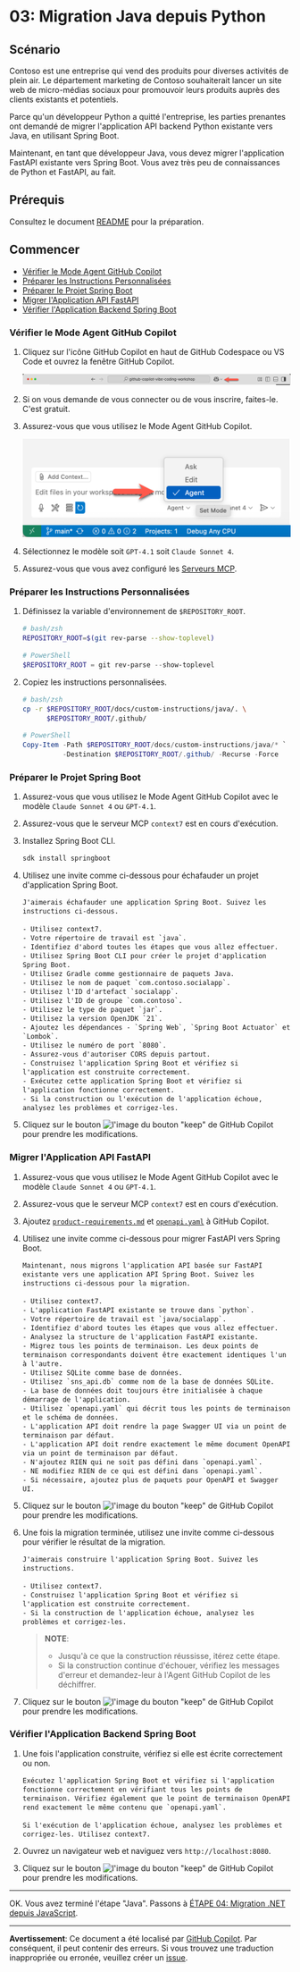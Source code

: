 # 03: Migration Java depuis Python

## Scénario

Contoso est une entreprise qui vend des produits pour diverses activités de plein air. Le département marketing de Contoso souhaiterait lancer un site web de micro-médias sociaux pour promouvoir leurs produits auprès des clients existants et potentiels.

Parce qu'un développeur Python a quitté l'entreprise, les parties prenantes ont demandé de migrer l'application API backend Python existante vers Java, en utilisant Spring Boot.

Maintenant, en tant que développeur Java, vous devez migrer l'application FastAPI existante vers Spring Boot. Vous avez très peu de connaissances de Python et FastAPI, au fait.

## Prérequis

Consultez le document [README](../README.md) pour la préparation.

## Commencer

- [Vérifier le Mode Agent GitHub Copilot](#vérifier-le-mode-agent-github-copilot)
- [Préparer les Instructions Personnalisées](#préparer-les-instructions-personnalisées)
- [Préparer le Projet Spring Boot](#préparer-le-projet-spring-boot)
- [Migrer l'Application API FastAPI](#migrer-lapplication-api-fastapi)
- [Vérifier l'Application Backend Spring Boot](#vérifier-lapplication-backend-spring-boot)

### Vérifier le Mode Agent GitHub Copilot

1. Cliquez sur l'icône GitHub Copilot en haut de GitHub Codespace ou VS Code et ouvrez la fenêtre GitHub Copilot.

   ![Ouvrir GitHub Copilot Chat](../../../docs/images/setup-02.png)

1. Si on vous demande de vous connecter ou de vous inscrire, faites-le. C'est gratuit.
1. Assurez-vous que vous utilisez le Mode Agent GitHub Copilot.

   ![Mode Agent GitHub Copilot](../../../docs/images/setup-03.png)

1. Sélectionnez le modèle soit `GPT-4.1` soit `Claude Sonnet 4`.
1. Assurez-vous que vous avez configuré les [Serveurs MCP](./00-setup.md#configurer-les-serveurs-mcp).

### Préparer les Instructions Personnalisées

1. Définissez la variable d'environnement de `$REPOSITORY_ROOT`.

   ```bash
   # bash/zsh
   REPOSITORY_ROOT=$(git rev-parse --show-toplevel)
   ```

   ```powershell
   # PowerShell
   $REPOSITORY_ROOT = git rev-parse --show-toplevel
   ```

1. Copiez les instructions personnalisées.

    ```bash
    # bash/zsh
    cp -r $REPOSITORY_ROOT/docs/custom-instructions/java/. \
          $REPOSITORY_ROOT/.github/
    ```

    ```powershell
    # PowerShell
    Copy-Item -Path $REPOSITORY_ROOT/docs/custom-instructions/java/* `
              -Destination $REPOSITORY_ROOT/.github/ -Recurse -Force
    ```

### Préparer le Projet Spring Boot

1. Assurez-vous que vous utilisez le Mode Agent GitHub Copilot avec le modèle `Claude Sonnet 4` ou `GPT-4.1`.
1. Assurez-vous que le serveur MCP `context7` est en cours d'exécution.
1. Installez Spring Boot CLI.

    ```bash
    sdk install springboot
    ```

1. Utilisez une invite comme ci-dessous pour échafauder un projet d'application Spring Boot.

    ```text
    J'aimerais échafauder une application Spring Boot. Suivez les instructions ci-dessous.

    - Utilisez context7.
    - Votre répertoire de travail est `java`.
    - Identifiez d'abord toutes les étapes que vous allez effectuer.
    - Utilisez Spring Boot CLI pour créer le projet d'application Spring Boot.
    - Utilisez Gradle comme gestionnaire de paquets Java.
    - Utilisez le nom de paquet `com.contoso.socialapp`.
    - Utilisez l'ID d'artefact `socialapp`.
    - Utilisez l'ID de groupe `com.contoso`.
    - Utilisez le type de paquet `jar`.
    - Utilisez la version OpenJDK `21`.
    - Ajoutez les dépendances - `Spring Web`, `Spring Boot Actuator` et `Lombok`.
    - Utilisez le numéro de port `8080`.
    - Assurez-vous d'autoriser CORS depuis partout.
    - Construisez l'application Spring Boot et vérifiez si l'application est construite correctement.
    - Exécutez cette application Spring Boot et vérifiez si l'application fonctionne correctement.
    - Si la construction ou l'exécution de l'application échoue, analysez les problèmes et corrigez-les.
    ```

1. Cliquez sur le bouton ![l'image du bouton "keep"](https://img.shields.io/badge/keep-blue) de GitHub Copilot pour prendre les modifications.

### Migrer l'Application API FastAPI

1. Assurez-vous que vous utilisez le Mode Agent GitHub Copilot avec le modèle `Claude Sonnet 4` ou `GPT-4.1`.
1. Assurez-vous que le serveur MCP `context7` est en cours d'exécution.
1. Ajoutez [`product-requirements.md`](../product-requirements.md) et [`openapi.yaml`](../openapi.yaml) à GitHub Copilot.
1. Utilisez une invite comme ci-dessous pour migrer FastAPI vers Spring Boot.

    ```text
    Maintenant, nous migrons l'application API basée sur FastAPI existante vers une application API Spring Boot. Suivez les instructions ci-dessous pour la migration.
    
    - Utilisez context7.
    - L'application FastAPI existante se trouve dans `python`.
    - Votre répertoire de travail est `java/socialapp`.
    - Identifiez d'abord toutes les étapes que vous allez effectuer.
    - Analysez la structure de l'application FastAPI existante.
    - Migrez tous les points de terminaison. Les deux points de terminaison correspondants doivent être exactement identiques l'un à l'autre.
    - Utilisez SQLite comme base de données.
    - Utilisez `sns_api.db` comme nom de la base de données SQLite.
    - La base de données doit toujours être initialisée à chaque démarrage de l'application.
    - Utilisez `openapi.yaml` qui décrit tous les points de terminaison et le schéma de données.
    - L'application API doit rendre la page Swagger UI via un point de terminaison par défaut.
    - L'application API doit rendre exactement le même document OpenAPI via un point de terminaison par défaut.
    - N'ajoutez RIEN qui ne soit pas défini dans `openapi.yaml`.
    - NE modifiez RIEN de ce qui est défini dans `openapi.yaml`.
    - Si nécessaire, ajoutez plus de paquets pour OpenAPI et Swagger UI.
    ```

1. Cliquez sur le bouton ![l'image du bouton "keep"](https://img.shields.io/badge/keep-blue) de GitHub Copilot pour prendre les modifications.
1. Une fois la migration terminée, utilisez une invite comme ci-dessous pour vérifier le résultat de la migration.

    ```text
    J'aimerais construire l'application Spring Boot. Suivez les instructions.

    - Utilisez context7.
    - Construisez l'application Spring Boot et vérifiez si l'application est construite correctement.
    - Si la construction de l'application échoue, analysez les problèmes et corrigez-les.
    ```

   > **NOTE**:
   >
   > - Jusqu'à ce que la construction réussisse, itérez cette étape.
   > - Si la construction continue d'échouer, vérifiez les messages d'erreur et demandez-leur à l'Agent GitHub Copilot de les déchiffrer.

1. Cliquez sur le bouton ![l'image du bouton "keep"](https://img.shields.io/badge/keep-blue) de GitHub Copilot pour prendre les modifications.

### Vérifier l'Application Backend Spring Boot

1. Une fois l'application construite, vérifiez si elle est écrite correctement ou non.

    ```text
    Exécutez l'application Spring Boot et vérifiez si l'application fonctionne correctement en vérifiant tous les points de terminaison. Vérifiez également que le point de terminaison OpenAPI rend exactement le même contenu que `openapi.yaml`.

    Si l'exécution de l'application échoue, analysez les problèmes et corrigez-les. Utilisez context7.
    ```

1. Ouvrez un navigateur web et naviguez vers `http://localhost:8080`.
1. Cliquez sur le bouton ![l'image du bouton "keep"](https://img.shields.io/badge/keep-blue) de GitHub Copilot pour prendre les modifications.

---

OK. Vous avez terminé l'étape "Java". Passons à [ÉTAPE 04: Migration .NET depuis JavaScript](./04-dotnet.md).

---

**Avertissement**: Ce document a été localisé par [GitHub Copilot](https://docs.github.com/copilot/about-github-copilot/what-is-github-copilot). Par conséquent, il peut contenir des erreurs. Si vous trouvez une traduction inappropriée ou erronée, veuillez créer un [issue](https://github.com/microsoft/github-copilot-vibe-coding-workshop/issues/new).

